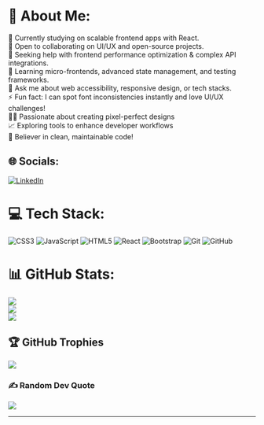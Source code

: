 # 💫 About Me:
🔭 Currently studying on scalable frontend apps with React. <br>👯 Open to collaborating on UI/UX and open-source projects.<br>🤝 Seeking help with frontend performance optimization & complex API integrations. <br>🌱 Learning micro-frontends, advanced state management, and testing frameworks. <br>💬 Ask me about web accessibility, responsive design, or tech stacks.<br>⚡ Fun fact: I can spot font inconsistencies instantly and love UI/UX challenges! <br>🧑‍🎨 Passionate about creating pixel-perfect designs <br>📈 Exploring tools to enhance developer workflows <br> 🌟 Believer in clean, maintainable code!


## 🌐 Socials:
[![LinkedIn](https://img.shields.io/badge/LinkedIn-%230077B5.svg?logo=linkedin&logoColor=white)](https://linkedin.com/in/www.linkedin.com/in/sarathi-s-a5434a280) 

# 💻 Tech Stack:
![CSS3](https://img.shields.io/badge/css3-%231572B6.svg?style=for-the-badge&logo=css3&logoColor=white) ![JavaScript](https://img.shields.io/badge/javascript-%23323330.svg?style=for-the-badge&logo=javascript&logoColor=%23F7DF1E) ![HTML5](https://img.shields.io/badge/html5-%23E34F26.svg?style=for-the-badge&logo=html5&logoColor=white) ![React](https://img.shields.io/badge/react-%2320232a.svg?style=for-the-badge&logo=react&logoColor=%2361DAFB) ![Bootstrap](https://img.shields.io/badge/bootstrap-%238511FA.svg?style=for-the-badge&logo=bootstrap&logoColor=white) ![Git](https://img.shields.io/badge/git-%23F05033.svg?style=for-the-badge&logo=git&logoColor=white) ![GitHub](https://img.shields.io/badge/github-%23121011.svg?style=for-the-badge&logo=github&logoColor=white)
# 📊 GitHub Stats:
![](https://github-readme-stats.vercel.app/api?username=sarathi&theme=dark&hide_border=false&include_all_commits=false&count_private=false)<br/>
![](https://github-readme-streak-stats.herokuapp.com/?user=sarathi&theme=dark&hide_border=false)<br/>
![](https://github-readme-stats.vercel.app/api/top-langs/?username=sarathi&theme=dark&hide_border=false&include_all_commits=false&count_private=false&layout=compact)

## 🏆 GitHub Trophies
![](https://github-profile-trophy.vercel.app/?username=sarathi&theme=radical&no-frame=false&no-bg=true&margin-w=4)

### ✍️ Random Dev Quote
![](https://quotes-github-readme.vercel.app/api?type=horizontal&theme=radical)


---
